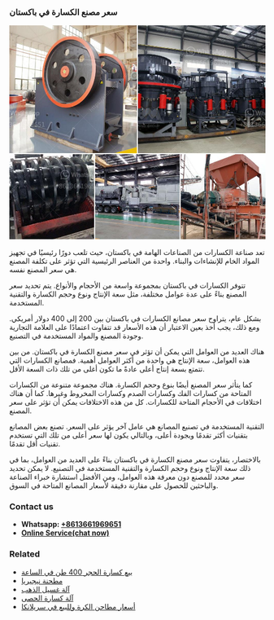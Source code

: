<h3>سعر مصنع الكسارة في باكستان</h3><img src='1701851071.jpg' alt=''><p>تعد صناعة الكسارات من الصناعات الهامة في باكستان، حيث تلعب دورًا رئيسيًا في تجهيز المواد الخام للإنشاءات والبناء. واحدة من العناصر الرئيسية التي تؤثر على تكلفة المصنع هي سعر المصنع نفسه.</p><p>تتوفر الكسارات في باكستان بمجموعة واسعة من الأحجام والأنواع. يتم تحديد سعر المصنع بناءً على عدة عوامل مختلفة، مثل سعة الإنتاج ونوع وحجم الكسارة والتقنية المستخدمة.</p><p>بشكل عام، يتراوح سعر مصانع الكسارات في باكستان بين 200 إلى 400 دولار أمريكي. ومع ذلك، يجب أخذ بعين الاعتبار أن هذه الأسعار قد تتفاوت اعتمادًا على العلامة التجارية وجودة المصنع والمواد المستخدمة في التصنيع.</p><p>هناك العديد من العوامل التي يمكن أن تؤثر في سعر مصنع الكسارة في باكستان. من بين هذه العوامل، سعة الإنتاج هي واحدة من أكثر العوامل أهمية. فمصانع الكسارات التي تتمتع بسعة إنتاج أعلى عادةً ما تكون أغلى من تلك ذات السعة الأقل.</p><p>كما يتأثر سعر المصنع أيضًا بنوع وحجم الكسارة. هناك مجموعة متنوعة من الكسارات المتاحة من كسارات الفك وكسارات الصدم وكسارات المخروط وغيرها. كما أن هناك اختلافات في الأحجام المتاحة للكسارات. كل من هذه الاختلافات يمكن أن تؤثر على سعر المصنع.</p><p>التقنية المستخدمة في تصنيع المصانع هي عامل آخر يؤثر على السعر. تصنع بعض المصانع بتقنيات أكثر تقدمًا وبجودة أعلى، وبالتالي يكون لها سعر أعلى من تلك التي تستخدم تقنيات أقل تقدمًا.</p><p>بالاختصار، يتفاوت سعر مصنع الكسارة في باكستان بناءً على العديد من العوامل، بما في ذلك سعة الإنتاج ونوع وحجم الكسارة والتقنية المستخدمة في التصنيع. لا يمكن تحديد سعر محدد للمصنع دون معرفة هذه العوامل، ومن الأفضل استشارة خبراء الصناعة والباحثين للحصول على مقارنة دقيقة لأسعار المصانع المتاحة في السوق.</p><h3>Contact us</h3><ul><li><strong>Whatsapp:&nbsp;<a href="https://wa.me/8613661969651">+8613661969651</a></strong></li><li><a href="https://swt.shibang-china.com/?git&amp;zhl&amp;سعر مصنع الكسارة في باكستان"><strong>Online Service(chat now)</strong></a></li></ul><h3>Related</h3><ul><li><a href='بيع كسارة الحجر 400 طن في الساعة.md'>بيع كسارة الحجر 400 طن في الساعة</a></li><li><a href='مطحنة نيجيريا.md'>مطحنة نيجيريا</a></li><li><a href='آلة غسيل الذهب.md'>آلة غسيل الذهب</a></li><li><a href='آلة كسارة الحصى.md'>آلة كسارة الحصى</a></li><li><a href='أسعار مطاحن الكرة وللبيع في سريلانكا.md'>أسعار مطاحن الكرة وللبيع في سريلانكا</a></li></ul>